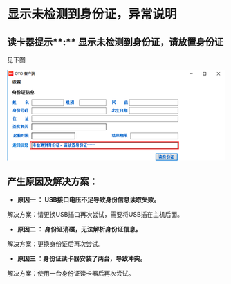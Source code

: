 # 显示未检测到身份证，异常说明

## 读卡器提示**:** 显示未检测到身份证，请放置身份证

见下图

![](../../../../.gitbook/assets/image%20%28922%29.png)

## **产生原因及解决方案：**

* **原因一 ： USB接口电压不足导致身份信息读取失败。**

解决方案：请更换USB插口再次尝试，需要将USB插在主机后面。

* **原因二 ： 身份证消磁，无法解析身份证信息。**

解决方案：更换身份证后再次尝试。

* **原因三 ：身份证读卡器安装了两台，导致冲突。**

 解决方案：使用一台身份证读卡器后再次尝试。


